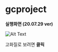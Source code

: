 # gcproject

__실행화면 (20.07.29 ver)__

![Alt Text](https://thumbs.gfycat.com/FlawlessWindingApatosaur-size_restricted.gif)

고화질로 보려면 __클릭__

